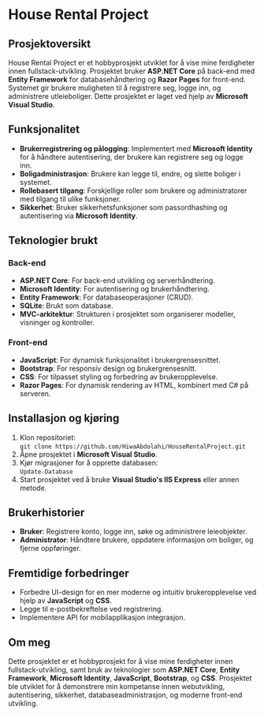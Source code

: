 # House Rental Project

## Prosjektoversikt
House Rental Project er et hobbyprosjekt utviklet for å vise mine ferdigheter innen fullstack-utvikling. Prosjektet bruker **ASP.NET Core** på back-end med **Entity Framework** for databasehåndtering og **Razor Pages** for front-end. Systemet gir brukere muligheten til å registrere seg, logge inn, og administrere utleieboliger. Dette prosjektet er laget ved hjelp av **Microsoft Visual Studio**.

## Funksjonalitet
- **Brukerregistrering og pålogging**: Implementert med **Microsoft Identity** for å håndtere autentisering, der brukere kan registrere seg og logge inn.
- **Boligadministrasjon**: Brukere kan legge til, endre, og slette boliger i systemet.
- **Rollebasert tilgang**: Forskjellige roller som brukere og administratorer med tilgang til ulike funksjoner.
- **Sikkerhet**: Bruker sikkerhetsfunksjoner som passordhashing og autentisering via **Microsoft Identity**.

## Teknologier brukt

### Back-end
- **ASP.NET Core**: For back-end utvikling og serverhåndtering.
- **Microsoft Identity**: For autentisering og brukerhåndtering.
- **Entity Framework**: For databaseoperasjoner (CRUD).
- **SQLite**: Brukt som database.
- **MVC-arkitektur**: Strukturen i prosjektet som organiserer modeller, visninger og kontroller.

### Front-end
- **JavaScript**: For dynamisk funksjonalitet i brukergrensesnittet.
- **Bootstrap**: For responsiv design og brukergrensesnitt.
- **CSS**: For tilpasset styling og forbedring av brukeropplevelse.
- **Razor Pages**: For dynamisk rendering av HTML, kombinert med C# på serveren.

## Installasjon og kjøring
1. Klon repositoriet:  
   `git clone https://github.com/HiwaAbdolahi/HouseRentalProject.git`
2. Åpne prosjektet i **Microsoft Visual Studio**.
3. Kjør migrasjoner for å opprette databasen:  
   `Update-Database`
4. Start prosjektet ved å bruke **Visual Studio's IIS Express** eller annen metode.

## Brukerhistorier
- **Bruker**: Registrere konto, logge inn, søke og administrere leieobjekter.
- **Administrator**: Håndtere brukere, oppdatere informasjon om boliger, og fjerne oppføringer.

## Fremtidige forbedringer
- Forbedre UI-design for en mer moderne og intuitiv brukeropplevelse ved hjelp av **JavaScript** og **CSS**.
- Legge til e-postbekreftelse ved registrering.
- Implementere API for mobilapplikasjon integrasjon.

## Om meg
Dette prosjektet er et hobbyprosjekt for å vise mine ferdigheter innen fullstack-utvikling, samt bruk av teknologier som **ASP.NET Core**, **Entity Framework**, **Microsoft Identity**, **JavaScript**, **Bootstrap**, og **CSS**. Prosjektet ble utviklet for å demonstrere min kompetanse innen webutvikling, autentisering, sikkerhet, databaseadministrasjon, og moderne front-end utvikling.
